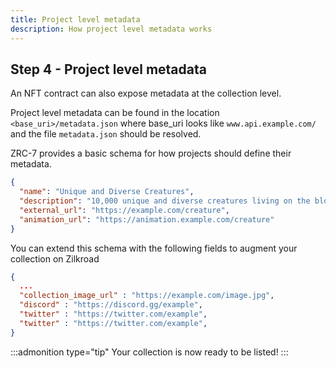 ```yaml
---
title: Project level metadata
description: How project level metadata works
---
```


## Step 4 - Project level metadata

An NFT contract can also expose metadata at the collection level.

Project level metadata can be found in the location `<base_uri>/metadata.json` where base_uri looks like `www.api.example.com/` and the file `metadata.json` should be resolved.

ZRC-7 provides a basic schema for how projects should define their metadata.

```json
{
  "name": "Unique and Diverse Creatures",
  "description": "10,000 unique and diverse creatures living on the blockchain.",
  "external_url": "https://example.com/creature",
  "animation_url": "https://animation.example.com/creature"
}
```

You can extend this schema with the following fields to augment your collection on Zilkroad

```json
{
  ...
  "collection_image_url" : "https://example.com/image.jpg",
  "discord" : "https://discord.gg/example",
  "twitter" : "https://twitter.com/example",
  "twitter" : "https://twitter.com/example",
}
```

:::admonition type="tip"
Your collection is now ready to be listed!
:::
